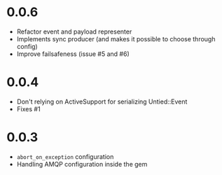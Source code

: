 # 0.0.6

- Refactor event and payload representer
- Implements sync producer (and makes it possible to choose through config)
- Improve failsafeness (issue #5 and #6)

# 0.0.4

- Don't relying on ActiveSupport for serializing Untied::Event
- Fixes #1

# 0.0.3

- ``abort_on_exception`` configuration
- Handling AMQP configuration inside the gem
